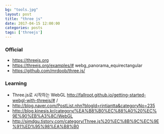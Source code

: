 ```yaml
---
bg: "tools.jpg"
layout: post
title: "three js"
date: 2017-04-15 12:00:00
categories: posts
tags: ['threejs']
---
```


### Official
- https://threejs.org
- https://threejs.org/examples/# webg_panorama_equirectangular
- https://github.com/mrdoob/three.js/

### Learning
- Three.js로 시작하는 WebGL http://fallroot.github.io/getting-started-webgl-with-threejs/# /
- http://blog.naver.com/PostList.nhn?blogId=rintiantta&categoryNo=235
- http://blog.kinesis.kr/category/%EA%B8%B0%EC%88%A0%20%EC%9E%90%EB%A3%8C/WebGL
- http://simdgu.tistory.com/category/Three.js%20%EC%8B%9C%EC%9E%91%ED%95%98%EA%B8%B0
